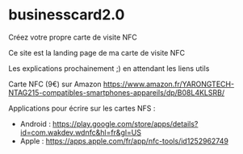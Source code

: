# businesscard2.0
Créez votre propre carte de visite NFC 

Ce site est la landing page de ma carte de visite NFC 

Les explications prochainement ;) en attendant les liens utils 

Carte NFC (9€) sur Amazon https://www.amazon.fr/YARONGTECH-NTAG215-compatibles-smartphones-appareils/dp/B08L4KLSRB/

Applications pour écrire sur les cartes NFS : 
- Android : https://play.google.com/store/apps/details?id=com.wakdev.wdnfc&hl=fr&gl=US
- Apple : https://apps.apple.com/fr/app/nfc-tools/id1252962749 
